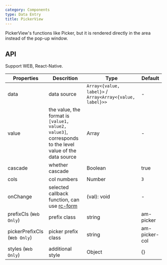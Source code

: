 ```yaml
---
category: Components
type: Data Entry
title: PickerView
---
```


PickerView's functions like Picker, but it is rendered directly in the area instead of the pop-up window.

## API

Support WEB, React-Native.

Properties | Descrition | Type | Default
-----------|------------|------|--------
| data    | data source       | `Array<{value, label}>` / `Array<Array<{value, label}>>` |   -  |
| value   | the value, the format is `[value1, value2, value3]`, corresponds to the level value of the data source   | Array  | - |
| cascade    | whether cascade        | Boolean |  true  |
| cols    | col numbers   | Number |  `3`  |
| onChange | selected callback function, can use [rc-form](https://github.com/react-component/form) | (val): void | - |
| prefixCls (`Web Only`)   | prefix class        | string |  am-picker  |
| pickerPrefixCls (`Web Only`)   | picker prefix class        | string |  am-picker-col  |
| styles  (`Web Only`)  | additional style        | Object |  {}  |
